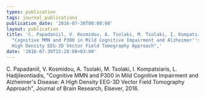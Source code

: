 ```yaml
---
types: publication
tags: journal_publications
publication_date: '2016-07-30T00:00:00'
layout: publication
title: 'C. Papadaniil, V. Kosmidou, A. Tsolaki, M. Tsolaki, I. Kompatsiaris, L. Hadjileontiadis,
  "Cognitive MMN and P300 in Mild Cognitive Impairment and Alzheimer''s Disease: A
  High Density EEG-3D Vector Field Tomography Approach",'
date: '2016-07-30T15:28:08+03:00'
---
```

<p>C. Papadaniil, V. Kosmidou, A. Tsolaki, M. Tsolaki, I. Kompatsiaris, L. Hadjileontiadis, "Cognitive MMN and P300 in Mild Cognitive Impairment and Alzheimer's Disease: A High Density EEG-3D Vector Field Tomography Approach", Journal of Brain Research, Elsever, 2016.</p>
